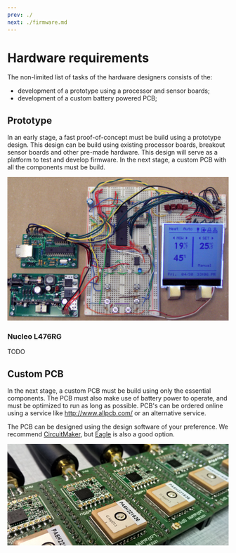 ```yaml
---
prev: ./
next: ./firmware.md
---
```


# Hardware requirements

The non-limited list of tasks of the hardware designers consists of the:

* development of a prototype using a processor and sensor boards;
* development of a custom battery powered PCB;

## Prototype

In an early stage, a fast proof-of-concept must be build using a prototype design. This design can be build using existing processor boards, breakout sensor boards and other pre-made hardware. This design will serve as a platform to test and develop firmware. In the next stage, a custom PCB with all the components must be build.

![A nice example of a Prototype](./img/prototype.jpg)

### Nucleo L476RG

TODO 

## Custom PCB

In the next stage, a custom PCB must be build using only the essential components. The PCB must also make use of battery power to operate, and must be optimized to run as long as possible. PCB's can be ordered online using a service like http://www.allpcb.com/ or an alternative service.

The PCB can be designed using the design software of your preference. We recommend [CircuitMaker](https://circuitmaker.com/), but [Eagle](https://www.autodesk.com/products/eagle/overview) is also a good option.

![Custom PCB](./img/custom_pcb.png)